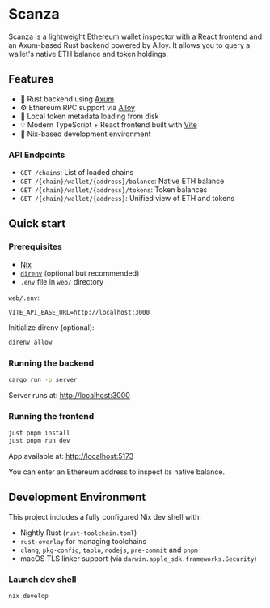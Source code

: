 # Scanza

Scanza is a lightweight Ethereum wallet inspector with a React frontend
and an Axum-based Rust backend powered by Alloy.
It allows you to query a wallet's native ETH balance and token holdings.

## Features

- 🦀 Rust backend using [Axum](https://github.com/tokio-rs/axum)
- ⚙️ Ethereum RPC support via [Alloy](https://github.com/alloy-rs/alloy)
- 🧠 Local token metadata loading from disk
- 💡 Modern TypeScript + React frontend built with [Vite](https://vitejs.dev/)
- 🧪 Nix-based development environment

### API Endpoints

- `GET /chains`: List of loaded chains
- `GET /{chain}/wallet/{address}/balance`: Native ETH balance
- `GET /{chain}/wallet/{address}/tokens`: Token balances
- `GET /{chain}/wallet/{address}`: Unified view of ETH and tokens

## Quick start

### Prerequisites

- [Nix](https://nixos.org/)
- [`direnv`](https://direnv.net/) (optional but recommended)
- `.env` file in `web/` directory

`web/.env`:

```env
VITE_API_BASE_URL=http://localhost:3000
```

Initialize direnv (optional):

```bash
direnv allow
```

### Running the backend

```bash
cargo run -p server
```

Server runs at: [http://localhost:3000](http://localhost:3000)

### Running the frontend

```bash
just pnpm install
just pnpm run dev
```

App available at: [http://localhost:5173](http://localhost:5173)

You can enter an Ethereum address to inspect its native balance.

## Development Environment

This project includes a fully configured Nix dev shell with:

- Nightly Rust (`rust-toolchain.toml`)
- `rust-overlay` for managing toolchains
- `clang`, `pkg-config`, `taplo`, `nodejs`, `pre-commit` and `pnpm`
- macOS TLS linker support (via `darwin.apple_sdk.frameworks.Security`)

### Launch dev shell

```bash
nix develop
```
